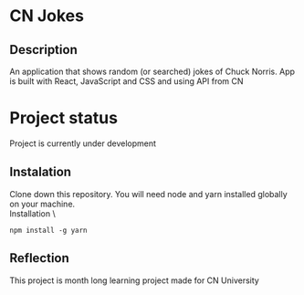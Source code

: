 # CN Jokes
## Description
An application that shows random (or searched) jokes of Chuck Norris. App is built with React, JavaScript and CSS and using API from CN 
# Project status
Project is currently under development

## Instalation
Clone down this repository. You will need node and yarn installed globally on your machine. \
Installation \
```
npm install -g yarn
```
## Reflection
This project is month long learning project made for CN University